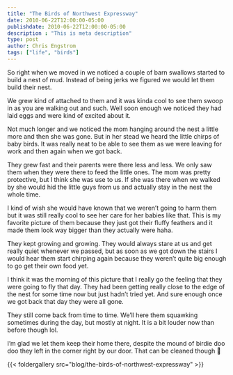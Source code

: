 ```yaml
---
title: "The Birds of Northwest Expressway"
date: 2010-06-22T12:00:00-05:00
publishdate: 2010-06-22T12:00:00-05:00
description : "This is meta description"
type: post
author: Chris Engstrom
tags: ["life", "birds"]
---
```


So right when we moved in we noticed a couple of barn swallows started to build a nest of mud. Instead of being jerks we figured we would let them build their nest.

We grew kind of attached to them and it was kinda cool to see them swoop in as you are walking out and such. Well soon enough we noticed they had laid eggs and were kind of excited about it.

Not much longer and we noticed the mom hanging around the nest a little more and then she was gone. But in her stead we heard the little chirps of baby birds. It was really neat to be able to see them as we were leaving for work and then again when we got back.

They grew fast and their parents were there less and less. We only saw them when they were there to feed the little ones. The mom was pretty protective, but I think she was use to us. If she was there when we walked by she would hid the little guys from us and actually stay in the nest the whole time.

I kind of wish she would have known that we weren’t going to harm them but it was still really cool to see her care for her babies like that. This is my favorite picture of them because they just got their fluffy feathers and it made them look way bigger than they actually were haha.

They kept growing and growing. They would always stare at us and get really quiet whenever we passed, but as soon as we got down the stairs I would hear them start chirping again because they weren’t quite big enough to go get their own food yet.

I think it was the morning of this picture that I really go the feeling that they were going to fly that day. They had been getting really close to the edge of the nest for some time now but just hadn’t tried yet. And sure enough once we got back that day they were all gone.

They still come back from time to time. We’ll here them squawking sometimes during the day, but mostly at night. It is a bit louder now than before though lol.

I’m glad we let them keep their home there, despite the mound of birdie doo doo they left in the corner right by our door. That can be cleaned though 🙂

{{< foldergallery src="blog/the-birds-of-northwest-expressway" >}}
